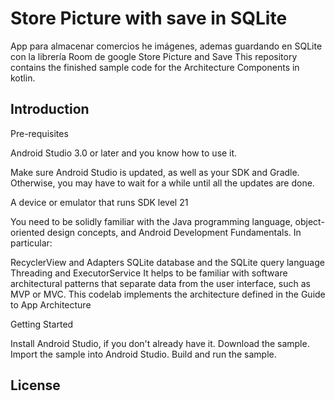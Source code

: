# Store Picture with save in SQLite
App para almacenar comercios he imágenes, ademas  guardando en SQLite con la librería Room de google
Store Picture and Save
This repository contains the finished sample code for the Architecture Components in kotlin.

Introduction
-

Pre-requisites


Android Studio 3.0 or later and you know how to use it.


Make sure Android Studio is updated, as well as your SDK and Gradle.
Otherwise, you may have to wait for a while until all the updates are done.


A device or emulator that runs SDK level 21


You need to be solidly familiar with the Java programming language,
object-oriented design concepts, and Android Development Fundamentals.
In particular:

RecyclerView and Adapters
SQLite database and the SQLite query language
Threading and ExecutorService
It helps to be familiar with software architectural patterns that separate
data from the user interface, such as MVP or MVC. This codelab implements the
architecture defined in the
Guide to App Architecture



Getting Started


Install Android Studio,
if you don't already have it.
Download the sample.
Import the sample into Android Studio.
Build and run the sample.


License
-
